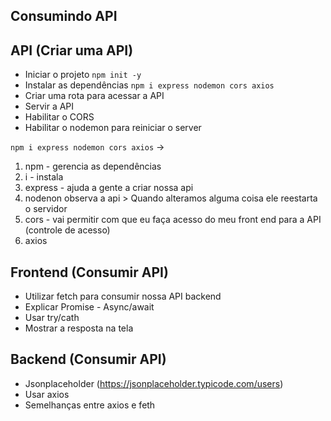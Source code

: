 ## Consumindo API

## API (Criar uma API)  

- Iniciar o projeto `npm init -y`
- Instalar as dependências `npm i express nodemon cors axios`
- Criar uma rota para acessar a API 
- Servir a API 
- Habilitar o CORS 
- Habilitar o nodemon para reiniciar o server 

`npm i express nodemon cors axios` ->  

1. npm - gerencia as dependências
2. i -  instala
3. express - ajuda a gente a criar nossa api
4. nodenon observa a api > Quando alteramos alguma coisa ele reestarta o servidor
5. cors - vai permitir com que eu faça acesso do meu front end para a API (controle de acesso)
6. axios  


## Frontend (Consumir API)
- Utilizar fetch para consumir nossa API backend 
- Explicar Promise - Async/await 
- Usar try/cath
- Mostrar a resposta na tela 


## Backend (Consumir API)
- Jsonplaceholder (https://jsonplaceholder.typicode.com/users)
- Usar axios 
- Semelhanças entre axios e feth
